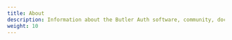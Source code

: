 ```yaml
---
title: About
description: Information about the Butler Auth software, community, docs and more.
weight: 10
---
```

